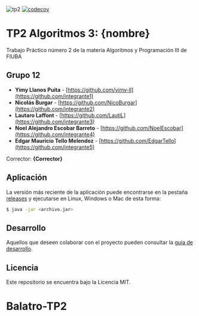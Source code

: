 ![tp2](https://github.com/fiuba/algo3_proyecto_base_tp2/actions/workflows/build.yml/badge.svg) [![codecov](https://codecov.io/gh/fiuba/algo3_proyecto_base_tp2/branch/master/graph/badge.svg)](https://codecov.io/gh/fiuba/algo3_proyecto_base_tp2)

# TP2 Algoritmos 3: {nombre} 

Trabajo Práctico número 2 de la materia Algoritmos y Programación III de FIUBA

## Grupo 12

* **Yimy Llanos Puita** - [https://github.com/yimy-ll](https://github.com/integrante1)
* **Nicolás Burgar** - [https://github.com/NicoBurgar](https://github.com/integrante2)
* **Lautaro Laffont** - [https://github.com/LautiL](https://github.com/integrante3)
* **Noel Alejandro Escobar Barreto** - [https://github.com/NoelEscobar](https://github.com/integrante4)
* **Edgar Mauricio Tello Melendez** - [https://github.com/EdgarTello](https://github.com/integrante5)

Corrector: **{Corrector}**

## Aplicación

La versión más reciente de la aplicación puede encontrarse en la pestaña [releases](https://github.com/fiuba/algo3_proyecto_base_tp2/releases/latest) y ejecutarse en Linux, Windows o Mac de esta forma:

```bash
$ java -jar <archivo.jar>
```

## Desarrollo

Aquellos que deseen colaborar con el proyecto pueden consultar la [guía de desarrollo](./docs/Desarrollo.md).

## Licencia

Este repositorio se encuentra bajo la Licencia MIT.
# Balatro-TP2
